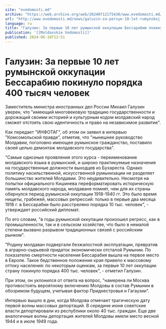 ```yaml
---
site: "evedomosti.md"
archive: "https://web.archive.org/web/20240712175430/www.evedomosti.md/news/galuzin-za-pervye-10-let-rumynskoj-okkupacii-bessarabiyu-pok"
url: "http://www.evedomosti.md/news/galuzin-za-pervye-10-let-rumynskoj-okkupacii-bessarabiyu-pok"
language: ru
title: "Галузин: За первые 10 лет румынской оккупации Бессарабию покинуло порядка 400 тысяч человек"
publication: '[[Moldavskie Vedomosti]]'
published: 2024-06-18T12:51
---
```


# Галузин: За первые 10 лет румынской оккупации Бессарабию покинуло порядка 400 тысяч человек

Заместитель министра иностранных дел России Михаил Галузин уверен, что "имеющий многовековую традицию государственности и дорожащий своими историей и культурным кодом молдавский народ сможет отстоять свою идентичность и право на независимое развитие".

Как передает "ИНФОТАГ", об этом он заявил в интервью "Комсомольской правде", отметив, что "нынешнее руководство Молдавии, поголовно имеющее румынское гражданство, поставило своей целью демонтаж молдавского государства".

"Самые одиозные проявления этого курса - переименование молдавского языка в румынский, и широко практикуемые назначения на государственные должности выходцев из Бухареста. Однако политику насильственной, искусственной румынизации не разделяет большинство жителей Молдавии. Это неудивительно. Несмотря на попытки официального Кишинева переформатировать историческую память молдавского народа, молдаване помнят, чем для их страны обернулся период румынской оккупации 1918-1940 гг. Это было время нищеты, грабежей, массовых репрессий: только в первые два месяца 1918 г. в Бессарабии было расстреляно порядка 10 тыс. человек", - утверждает российский дипломат.

По его словам, "в годы румынской оккупации произошел регресс, как в промышленности, так и в сельском хозяйстве, что было в немалой степени вызвано разрывом традиционных связей с российским рынком".

"Родину молдаван подвергали безжалостной эксплуатации, превратив в аграрно-сырьевой придаток экономически отсталой Румынии. По показателю смертности населения Бессарабия вышла на первое место в Европе. Такое бедственное положение края привело к массовому оттоку населения: по некоторым оценкам, за первые 10 лет оккупации страну покинуло порядка 400 тыс. человек", - отметил Галузин.

При этом, он уклонился от ответа на вопрос, "намерена ли Москва противостоять вероятному включению Молдовы в состав Румынии в обозримом будущем, учитывая фактор Приднестровья и Гагаузии".

Интервью вышло в дни, когда Молдова отмечает трагическую дату первой волны массовых депортаций. В середине июня советские власти депортировали из республики около 40 тыс. граждан. Еще две аналогичные волны депортация жителей Молдовы имели место весной 1944 и в июле 1949 года.